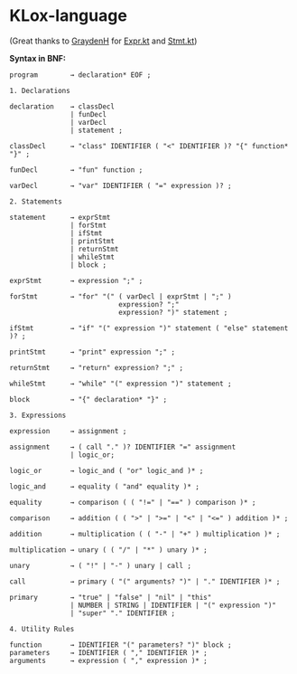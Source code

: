 # KLox-language

(Great thanks to [GraydenH](https://github.com/GraydenH) for [Expr.kt](https://github.com/DichotoMe/KLox-language/blob/master/com/dichotome/klox/grammar/Expr.kt) and [Stmt.kt](https://github.com/DichotoMe/KLox-language/blob/master/com/dichotome/klox/grammar/Stmt.kt))

**Syntax in BNF:**

```
program        → declaration* EOF ;
```
```
1. Declarations

declaration    → classDecl
               | funDecl
               | varDecl
               | statement ;

classDecl      → "class" IDENTIFIER ( "<" IDENTIFIER )? "{" function* "}" ;

funDecl        → "fun" function ;

varDecl        → "var" IDENTIFIER ( "=" expression )? ;
```


```
2. Statements

statement      → exprStmt
               | forStmt
               | ifStmt
               | printStmt
               | returnStmt
               | whileStmt
               | block ;

exprStmt       → expression ";" ;

forStmt        → "for" "(" ( varDecl | exprStmt | ";" )
                           expression? ";"
                           expression? ")" statement ;

ifStmt         → "if" "(" expression ")" statement ( "else" statement )? ;

printStmt      → "print" expression ";" ;

returnStmt     → "return" expression? ";" ;

whileStmt      → "while" "(" expression ")" statement ;

block          → "{" declaration* "}" ;
```


```
3. Expressions

expression     → assignment ;

assignment     → ( call "." )? IDENTIFIER "=" assignment
               | logic_or;

logic_or       → logic_and ( "or" logic_and )* ;

logic_and      → equality ( "and" equality )* ;

equality       → comparison ( ( "!=" | "==" ) comparison )* ;

comparison     → addition ( ( ">" | ">=" | "<" | "<=" ) addition )* ;

addition       → multiplication ( ( "-" | "+" ) multiplication )* ;

multiplication → unary ( ( "/" | "*" ) unary )* ;

unary          → ( "!" | "-" ) unary | call ;

call           → primary ( "(" arguments? ")" | "." IDENTIFIER )* ;

primary        → "true" | "false" | "nil" | "this"
               | NUMBER | STRING | IDENTIFIER | "(" expression ")"
               | "super" "." IDENTIFIER ;
```


```
4. Utility Rules

function       → IDENTIFIER "(" parameters? ")" block ;
parameters     → IDENTIFIER ( "," IDENTIFIER )* ;
arguments      → expression ( "," expression )* ;
```

